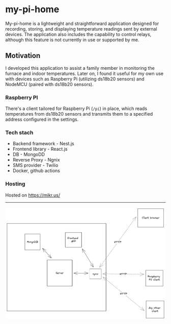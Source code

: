 
# my-pi-home

My-pi-home is a lightweight and straightforward application designed for recording, storing, and displaying temperature readings sent by external devices. The application also includes the capability to control relays, although this feature is not currently in use or supported by me.

## Motivation 

I developed this application to assist a family member in monitoring the furnace and indoor temperatures. Later on, I found it useful for my own use with devices such as Raspberry Pi (utilizing ds18b20 sensors) and NodeMCU (paired with ds18b20 sensors).

### Raspberry PI
There's a client tailored for Raspberry Pi (`/pi`) in place, which reads temperatures from ds18b20 sensors and transmits them to a specified address configured in the settings.

### Tech stach
- Backend framework - Nest.js
- Frontend library - React.js
- DB - MongoDD
- Reverse Proxy - Ngnix
- SMS provider - Twilio
- Docker, github actions


### Hosting
Hosted on https://mikr.us/

----

![Diagram](./assets/diagram.png)
